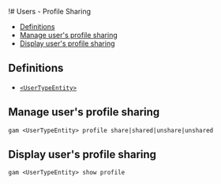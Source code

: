 !# Users - Profile Sharing
- [Definitions](#definitions)
- [Manage user's profile sharing](#manage-users-profile-sharing)
- [Display user's profile sharing](#display-users-profile-sharing)

## Definitions
* [`<UserTypeEntity>`](Collections-of-Users)

## Manage user's profile sharing
```
gam <UserTypeEntity> profile share|shared|unshare|unshared
```
## Display user's profile sharing
```
gam <UserTypeEntity> show profile
```
